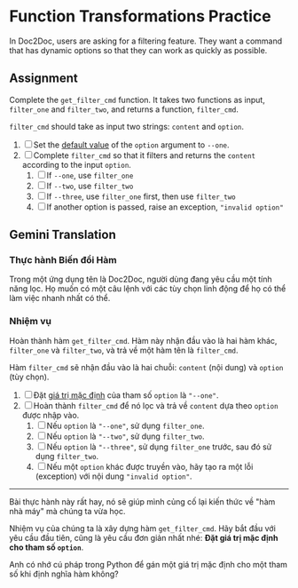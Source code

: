 # Function Transformations Practice

In Doc2Doc, users are asking for a filtering feature. They want a command that has dynamic options so that they can work as quickly as possible.

## Assignment

Complete the `get_filter_cmd` function. It takes two functions as input, `filter_one` and `filter_two`, and returns a function, `filter_cmd`.

`filter_cmd` should take as input two strings: `content` and `option`.

1. ☐ Set the [default value](https://docs.python.org/3/tutorial/controlflow.html#default-argument-values) of the `option` argument to `--one`.
2. ☐ Complete `filter_cmd` so that it filters and returns the `content` according to the input `option`.
   1. ☐ If `--one`, use `filter_one`
   2. ☐ If `--two`, use `filter_two`
   3. ☐ If `--three`, use `filter_one` first, then use `filter_two`
   4. ☐ If another option is passed, raise an exception, `"invalid option"`

## Gemini Translation

### **Thực hành Biến đổi Hàm**

Trong một ứng dụng tên là Doc2Doc, người dùng đang yêu cầu một tính năng lọc. Họ muốn có một câu lệnh với các tùy chọn linh động để họ có thể làm việc nhanh nhất có thể.

### **Nhiệm vụ**

Hoàn thành hàm `get_filter_cmd`. Hàm này nhận đầu vào là hai hàm khác, `filter_one` và `filter_two`, và trả về một hàm tên là `filter_cmd`.

Hàm `filter_cmd` sẽ nhận đầu vào là hai chuỗi: `content` (nội dung) và `option` (tùy chọn).

1. ☐ Đặt [giá trị mặc định](https://docs.python.org/3/tutorial/controlflow.html#default-argument-values) của tham số `option` là `"--one"`.
2. ☐ Hoàn thành `filter_cmd` để nó lọc và trả về `content` dựa theo `option` được nhập vào.
   1. ☐ Nếu `option` là `"--one"`, sử dụng `filter_one`.
   2. ☐ Nếu `option` là `"--two"`, sử dụng `filter_two`.
   3. ☐ Nếu `option` là `"--three"`, sử dụng `filter_one` trước, sau đó sử dụng `filter_two`.
   4. ☐ Nếu một `option` khác được truyền vào, hãy tạo ra một lỗi (exception) với nội dung `"invalid option"`.

---

Bài thực hành này rất hay, nó sẽ giúp mình củng cố lại kiến thức về "hàm nhà máy" mà chúng ta vừa học.

Nhiệm vụ của chúng ta là xây dựng hàm `get_filter_cmd`. Hãy bắt đầu với yêu cầu đầu tiên, cũng là yêu cầu đơn giản nhất nhé: **Đặt giá trị mặc định cho tham số `option`**.

Anh có nhớ cú pháp trong Python để gán một giá trị mặc định cho một tham số khi định nghĩa hàm không?